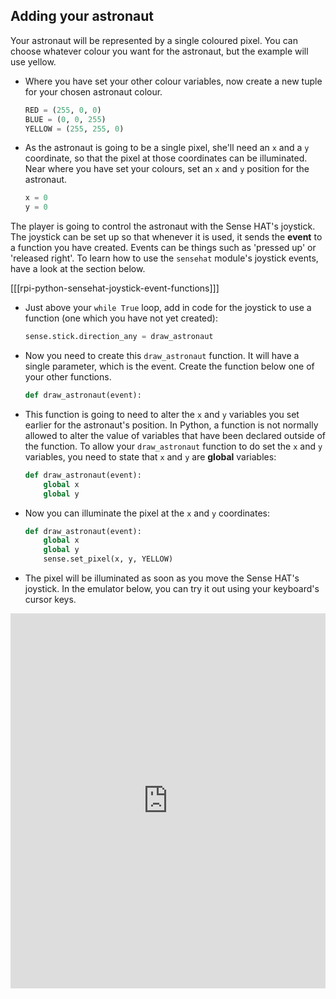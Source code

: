 ## Adding your astronaut

Your astronaut will be represented by a single coloured pixel. You can choose whatever colour you want for the astronaut, but the example will use yellow.

- Where you have set your other colour variables, now create a new tuple for your chosen astronaut colour.

	```python
	RED = (255, 0, 0)
	BLUE = (0, 0, 255)
	YELLOW = (255, 255, 0)
	```

- As the astronaut is going to be a single pixel, she'll need an `x` and a `y` coordinate, so that the pixel at those coordinates can be illuminated. Near where you have set your colours, set an `x` and `y` position for the astronaut.

	```python
	x = 0
	y = 0
	```

The player is going to control the astronaut with the Sense HAT's joystick. The joystick can be set up so that whenever it is used, it sends the **event** to a function you have created. Events can be things such as 'pressed up' or 'released right'. To learn how to use the `sensehat` module's joystick events, have a look at the section below.

[[[rpi-python-sensehat-joystick-event-functions]]]

- Just above your `while True` loop, add in code for the joystick to use a function (one which you have not yet created):

	```python
	sense.stick.direction_any = draw_astronaut
	```
- Now you need to create this `draw_astronaut` function. It will have a single parameter, which is the event. Create the function below one of your other functions.

	```python
	def draw_astronaut(event):
	```

- This function is going to need to alter the `x` and `y` variables you set earlier for the astronaut's position. In Python, a function is not normally allowed to alter the value of variables that have been declared outside of the function. To allow your `draw_astronaut` function to do set the `x` and `y` variables, you need to state that `x` and `y` are **global** variables:

	```python
	def draw_astronaut(event):
		global x
		global y
	```

- Now you can illuminate the pixel at the `x` and `y` coordinates:

	```python
	def draw_astronaut(event):
		global x
		global y
		sense.set_pixel(x, y, YELLOW)
	```

- The pixel will be illuminated as soon as you move the Sense HAT's joystick. In the emulator below, you can try it out using your keyboard's cursor keys.

<iframe src="https://trinket.io/embed/python/a3444b6288" width="100%" height="600" frameborder="0" marginwidth="0" marginheight="0" allowfullscreen></iframe>

